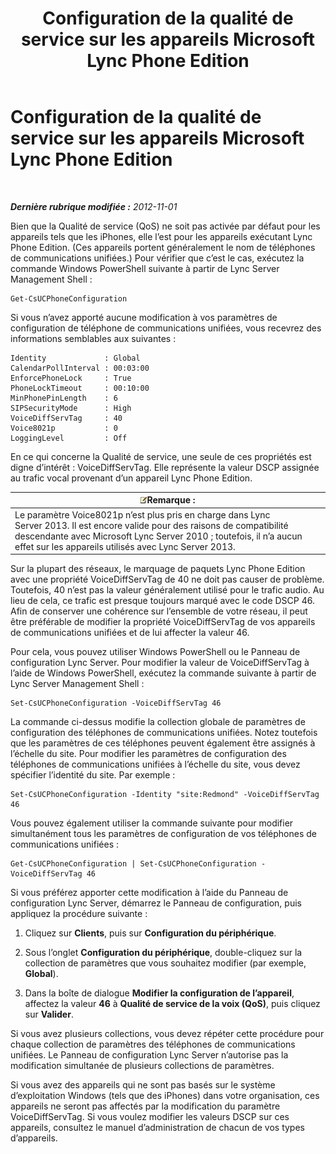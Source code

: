 ﻿---
title: Configuration de la qualité de service sur les appareils Microsoft Lync Phone Edition
TOCTitle: Configuration de la qualité de service sur les appareils Microsoft Lync Phone Edition
ms:assetid: a6eb2620-a512-4ab6-bdfd-eb76be43bbfe
ms:mtpsurl: https://technet.microsoft.com/fr-fr/library/JJ205137(v=OCS.15)
ms:contentKeyID: 49298452
ms.date: 05/20/2016
mtps_version: v=OCS.15
ms.translationtype: HT
---

# Configuration de la qualité de service sur les appareils Microsoft Lync Phone Edition

 

_**Dernière rubrique modifiée :** 2012-11-01_

Bien que la Qualité de service (QoS) ne soit pas activée par défaut pour les appareils tels que les iPhones, elle l’est pour les appareils exécutant Lync Phone Edition. (Ces appareils portent généralement le nom de téléphones de communications unifiées.) Pour vérifier que c’est le cas, exécutez la commande Windows PowerShell suivante à partir de Lync Server Management Shell :

    Get-CsUCPhoneConfiguration

Si vous n’avez apporté aucune modification à vos paramètres de configuration de téléphone de communications unifiées, vous recevrez des informations semblables aux suivantes :

    Identity             : Global
    CalendarPollInterval : 00:03:00
    EnforcePhoneLock     : True
    PhoneLockTimeout     : 00:10:00
    MinPhonePinLength    : 6
    SIPSecurityMode      : High
    VoiceDiffServTag     : 40
    Voice8021p           : 0
    LoggingLevel         : Off

En ce qui concerne la Qualité de service, une seule de ces propriétés est digne d’intérêt : VoiceDiffServTag. Elle représente la valeur DSCP assignée au trafic vocal provenant d’un appareil Lync Phone Edition.

<table>
<thead>
<tr class="header">
<th><img src="images/Gg398920.note(OCS.15).gif" title="note" alt="note" />Remarque :</th>
</tr>
</thead>
<tbody>
<tr class="odd">
<td>Le paramètre Voice8021p n’est plus pris en charge dans Lync Server 2013. Il est encore valide pour des raisons de compatibilité descendante avec Microsoft Lync Server 2010 ; toutefois, il n’a aucun effet sur les appareils utilisés avec Lync Server 2013.</td>
</tr>
</tbody>
</table>


Sur la plupart des réseaux, le marquage de paquets Lync Phone Edition avec une propriété VoiceDiffServTag de 40 ne doit pas causer de problème. Toutefois, 40 n’est pas la valeur généralement utilisé pour le trafic audio. Au lieu de cela, ce trafic est presque toujours marqué avec le code DSCP 46. Afin de conserver une cohérence sur l’ensemble de votre réseau, il peut être préférable de modifier la propriété VoiceDiffServTag de vos appareils de communications unifiées et de lui affecter la valeur 46.

Pour cela, vous pouvez utiliser Windows PowerShell ou le Panneau de configuration Lync Server. Pour modifier la valeur de VoiceDiffServTag à l’aide de Windows PowerShell, exécutez la commande suivante à partir de Lync Server Management Shell :

    Set-CsUCPhoneConfiguration -VoiceDiffServTag 46

La commande ci-dessus modifie la collection globale de paramètres de configuration des téléphones de communications unifiées. Notez toutefois que les paramètres de ces téléphones peuvent également être assignés à l’échelle du site. Pour modifier les paramètres de configuration des téléphones de communications unifiées à l’échelle du site, vous devez spécifier l’identité du site. Par exemple :

    Set-CsUCPhoneConfiguration -Identity "site:Redmond" -VoiceDiffServTag 46

Vous pouvez également utiliser la commande suivante pour modifier simultanément tous les paramètres de configuration de vos téléphones de communications unifiées :

    Get-CsUCPhoneConfiguration | Set-CsUCPhoneConfiguration -VoiceDiffServTag 46

Si vous préférez apporter cette modification à l’aide du Panneau de configuration Lync Server, démarrez le Panneau de configuration, puis appliquez la procédure suivante :

1.  Cliquez sur **Clients**, puis sur **Configuration du périphérique**.

2.  Sous l’onglet **Configuration du périphérique**, double-cliquez sur la collection de paramètres que vous souhaitez modifier (par exemple, **Global**).

3.  Dans la boîte de dialogue **Modifier la configuration de l’appareil**, affectez la valeur **46** à **Qualité de service de la voix (QoS)**, puis cliquez sur **Valider**.

Si vous avez plusieurs collections, vous devez répéter cette procédure pour chaque collection de paramètres des téléphones de communications unifiées. Le Panneau de configuration Lync Server n’autorise pas la modification simultanée de plusieurs collections de paramètres.

Si vous avez des appareils qui ne sont pas basés sur le système d’exploitation Windows (tels que des iPhones) dans votre organisation, ces appareils ne seront pas affectés par la modification du paramètre VoiceDiffServTag. Si vous voulez modifier les valeurs DSCP sur ces appareils, consultez le manuel d’administration de chacun de vos types d’appareils.

